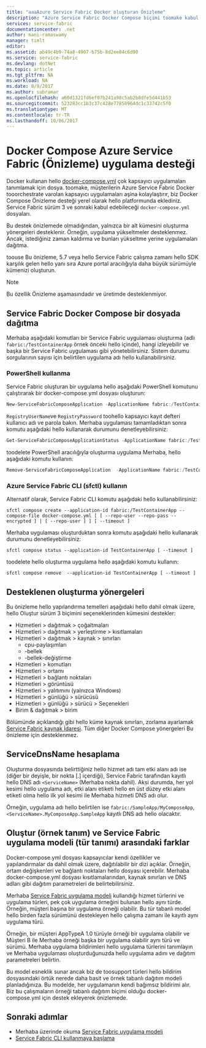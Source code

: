```yaml
---
title: "aaaAzure Service Fabric Docker oluşturan Önizleme"
description: "Azure Service Fabric Docker Compose biçimi toomake kabul eder, Service Fabric kullanarak, daha kolay tooorchestrate varolan kapsayıcıları. Bu destek, şu anda önizlemede değil."
services: service-fabric
documentationcenter: .net
author: mani-ramaswamy
manager: timlt
editor: 
ms.assetid: ab49c4b9-74a8-4907-b75b-8d2ee84c6d90
ms.service: service-fabric
ms.devlang: dotNet
ms.topic: article
ms.tgt_pltfrm: NA
ms.workload: NA
ms.date: 8/9/2017
ms.author: subramar
ms.openlocfilehash: a60d1321fd6ef07b241a98c5ab2b8dfe5d441b53
ms.sourcegitcommit: 523283cc1b3c37c428e77850964dc1c33742c5f0
ms.translationtype: MT
ms.contentlocale: tr-TR
ms.lasthandoff: 10/06/2017
---
```

# <a name="docker-compose-application-support-in-azure-service-fabric-preview"></a>Docker Compose Azure Service Fabric (Önizleme) uygulama desteği

Docker kullanan hello [docker-compose.yml](https://docs.docker.com/compose) çok kapsayıcı uygulamaları tanımlamak için dosya. toomake, müşterilerin Azure Service Fabric Docker tooorchestrate varolan kapsayıcı uygulamaları aşina kolaylaştırır, biz Docker Compose Önizleme desteği yerel olarak hello platformunda eklediniz. Service Fabric sürüm 3 ve sonraki kabul edebileceği `docker-compose.yml` dosyaları. 

Bu destek önizlemede olmadığından, yalnızca bir alt kümesini oluşturma yönergeleri desteklenir. Örneğin, uygulama yükseltmeler desteklenmez. Ancak, istediğiniz zaman kaldırma ve bunları yükseltme yerine uygulamaları dağıtma.

toouse Bu önizleme, 5.7 veya hello Service Fabric çalışma zamanı hello SDK karşılık gelen hello yanı sıra Azure portal aracılığıyla daha büyük sürümüyle kümenizi oluşturun. 

> [!NOTE]
> Bu özellik Önizleme aşamasındadır ve üretimde desteklenmiyor.

## <a name="deploy-a-docker-compose-file-on-service-fabric"></a>Service Fabric Docker Compose bir dosyada dağıtma

Merhaba aşağıdaki komutları bir Service Fabric uygulaması oluşturma (adlı `fabric:/TestContainerApp` örnek önceki hello içinde), hangi izleyebilir ve başka bir Service Fabric uygulaması gibi yönetebilirsiniz. Sistem durumu sorgularının sayısı için belirtilen uygulama adı hello kullanabilirsiniz.

### <a name="use-powershell"></a>PowerShell kullanma

Service Fabric oluşturan bir uygulama hello aşağıdaki PowerShell komutunu çalıştırarak bir docker-compose.yml dosyası oluşturun:

```powershell
New-ServiceFabricComposeApplication -ApplicationName fabric:/TestContainerApp -Compose docker-compose.yml [-RegistryUserName <>] [-RegistryPassword <>] [-PasswordEncrypted]
```

`RegistryUserName`ve `RegistryPassword` toohello kapsayıcı kayıt defteri kullanıcı adı ve parola bakın. Merhaba uygulaması tamamladıktan sonra komutu aşağıdaki hello kullanarak durumunu denetleyebilirsiniz:

```powershell
Get-ServiceFabricComposeApplicationStatus -ApplicationName fabric:/TestContainerApp -GetAllPages
```

toodelete PowerShell aracılığıyla oluşturma uygulama Merhaba, hello aşağıdaki komutu kullanın:

```powershell
Remove-ServiceFabricComposeApplication  -ApplicationName fabric:/TestContainerApp
```

### <a name="use-azure-service-fabric-cli-sfctl"></a>Azure Service Fabric CLI (sfctl) kullanın

Alternatif olarak, Service Fabric CLI komutu aşağıdaki hello kullanabilirsiniz:

```azurecli
sfctl compose create --application-id fabric:/TestContainerApp --compose-file docker-compose.yml [ [ --repo-user --repo-pass --encrypted ] | [ --repo-user ] ] [ --timeout ]
```

Merhaba uygulaması oluşturduktan sonra komutu aşağıdaki hello kullanarak durumunu denetleyebilirsiniz:

```azurecli
sfctl compose status --application-id TestContainerApp [ --timeout ]
```

toodelete hello oluşturma uygulama hello aşağıdaki komutu kullanın:

```azurecli
sfctl compose remove  --application-id TestContainerApp [ --timeout ]
```

## <a name="supported-compose-directives"></a>Desteklenen oluşturma yönergeleri

Bu önizleme hello yapılandırma temelleri aşağıdaki hello dahil olmak üzere, hello Oluştur sürüm 3 biçimini seçeneklerinden kümesini destekler:

* Hizmetleri > dağıtmak > çoğaltmaları
* Hizmetleri > dağıtmak > yerleştirme > kısıtlamaları
* Hizmetleri > dağıtmak > kaynak > sınırları
    * cpu-paylaşımları
    * -bellek
    * -bellek-değiştirme
* Hizmetleri > komutları
* Hizmetleri > ortamı
* Hizmetleri > bağlantı noktaları
* Hizmetleri > görüntüsü
* Hizmetleri > yalıtımını (yalnızca Windows)
* Hizmetleri > günlüğü > sürücüsü
* Hizmetleri > günlüğü > sürücü > Seçenekleri
* Birim & dağıtmak > birim

Bölümünde açıklandığı gibi hello küme kaynak sınırları, zorlama ayarlamak [Service Fabric kaynak İdaresi](service-fabric-resource-governance.md). Tüm diğer Docker Compose yönergeleri Bu önizleme için desteklenmez.

## <a name="servicednsname-computation"></a>ServiceDnsName hesaplama

Oluşturma dosyasında belirttiğiniz hello hizmet adı tam etki alanı adı ise (diğer bir deyişle, bir nokta [.] içerdiği), Service Fabric tarafından kayıtlı hello DNS adı `<ServiceName>` (Merhaba nokta dahil). Aksi durumda, her yol kesimi hello uygulama adı, etki alanı etiketi hello en üst düzey etki alanı etiketi olma hello ilk yol kesimi ile Merhaba hizmeti DNS adı olur.

Örneğin, uygulama adı hello belirtilen ise `fabric:/SampleApp/MyComposeApp`, `<ServiceName>.MyComposeApp.SampleApp` kayıtlı DNS adı hello olacaktır.

## <a name="differences-between-compose-instance-definition-and-service-fabric-application-model-type-definition"></a>Oluştur (örnek tanım) ve Service Fabric uygulama modeli (tür tanımı) arasındaki farklar

Docker-compose.yml dosyası kapsayıcılar kendi özellikler ve yapılandırmalar da dahil olmak üzere, dağıtılabilir bir dizi açıklar.
Örneğin, ortam değişkenleri ve bağlantı noktaları hello dosyası içerebilir. Merhaba docker-compose.yml dosyası kısıtlamalarından, kaynak sınırları ve DNS adları gibi dağıtım parametreleri de belirtebilirsiniz.

Merhaba [Service Fabric uygulama modeli](service-fabric-application-model.md) kullandığı hizmet türlerini ve uygulama türleri, pek çok uygulama örneğini bulunan hello aynı türde. Örneğin, müşteri başına bir uygulama örneği olabilir. Bu tür tabanlı model hello birden fazla sürümünü destekleyen hello çalışma zamanı ile kayıtlı aynı uygulama türü.

Örneğin, bir müşteri AppTypeA 1.0 türüyle örneği bir uygulama olabilir ve Müşteri B ile Merhaba örneği başka bir uygulama olabilir aynı türü ve sürümü. Merhaba uygulama bildirimleri hello uygulama türlerini tanımlayın ve Merhaba uygulaması oluşturduğunuzda hello uygulama adını ve dağıtım parametreleri belirtin.

Bu model esneklik sunar ancak biz de toosupport türleri hello bildirim dosyasındaki örtük nerede daha basit ve örnek tabanlı dağıtım modeli planladığınıza. Bu modelde, her uygulamanın kendi bağımsız bildirimi alır. Biz bu çalışmaların örneği tabanlı dağıtım biçimi olduğu docker-compose.yml için destek ekleyerek önizlemede.

## <a name="next-steps"></a>Sonraki adımlar

* Merhaba üzerinde okuma [Service Fabric uygulama modeli](service-fabric-application-model.md)
* [Service Fabric CLI kullanmaya başlama](service-fabric-cli.md)
